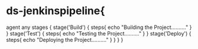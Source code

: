 # ds-jenkinspipeline{
agent any
stages 
{
stage('Build') 
{
steps{
echo "Building the Project.........."
}
}
stage('Test') 
{
steps{
echo "Testing the Project.........."
}
}
stage('Deploy') 
{
steps{
echo "Deploying the Project.........."
}
}
}
}
